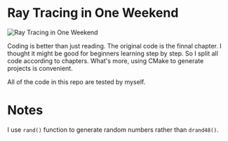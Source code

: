 Ray Tracing in One Weekend
====================================================================================================

![Ray Tracing in One Weekend](./RTOneWeekend.jpg)

Coding is better than just reading.
The original code is the finnal chapter. 
I thought it might be good for beginners learning step by step. 
So I split all code according to chapters. 
What's more, using CMake to generate projects is convenient. 

All of the code in this repo are tested by myself. 

# Notes
I use `rand()` function to generate random numbers rather than `drand48()`.
